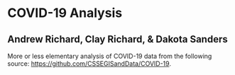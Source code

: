 # COVID-19 Analysis

## Andrew Richard, Clay Richard, & Dakota Sanders

More or less elementary analysis of COVID-19 data from the following source: <https://github.com/CSSEGISandData/COVID-19>.
